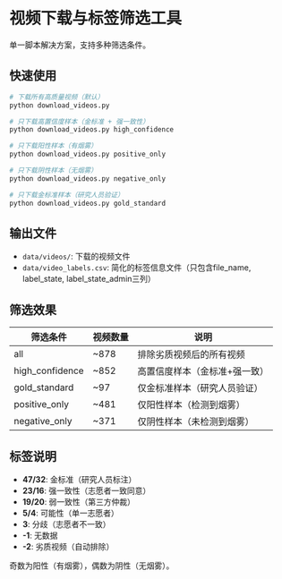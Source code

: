 # 视频下载与标签筛选工具

单一脚本解决方案，支持多种筛选条件。

## 快速使用

```bash
# 下载所有高质量视频（默认）
python download_videos.py

# 只下载高置信度样本（金标准 + 强一致性）
python download_videos.py high_confidence

# 只下载阳性样本（有烟雾）
python download_videos.py positive_only

# 只下载阴性样本（无烟雾）
python download_videos.py negative_only

# 只下载金标准样本（研究人员验证）
python download_videos.py gold_standard
```

## 输出文件

- `data/videos/`: 下载的视频文件
- `data/video_labels.csv`: 简化的标签信息文件（只包含file_name, label_state, label_state_admin三列）

## 筛选效果

| 筛选条件        | 视频数量 | 说明                          |
| --------------- | -------- | ----------------------------- |
| all             | ~878     | 排除劣质视频后的所有视频      |
| high_confidence | ~852     | 高置信度样本（金标准+强一致） |
| gold_standard   | ~97      | 仅金标准样本（研究人员验证）  |
| positive_only   | ~481     | 仅阳性样本（检测到烟雾）      |
| negative_only   | ~371     | 仅阴性样本（未检测到烟雾）    |

## 标签说明

- **47/32**: 金标准（研究人员标注）
- **23/16**: 强一致性（志愿者一致同意）  
- **19/20**: 弱一致性（第三方仲裁）
- **5/4**: 可能性（单一志愿者）
- **3**: 分歧（志愿者不一致）
- **-1**: 无数据
- **-2**: 劣质视频（自动排除）

奇数为阳性（有烟雾），偶数为阴性（无烟雾）。
